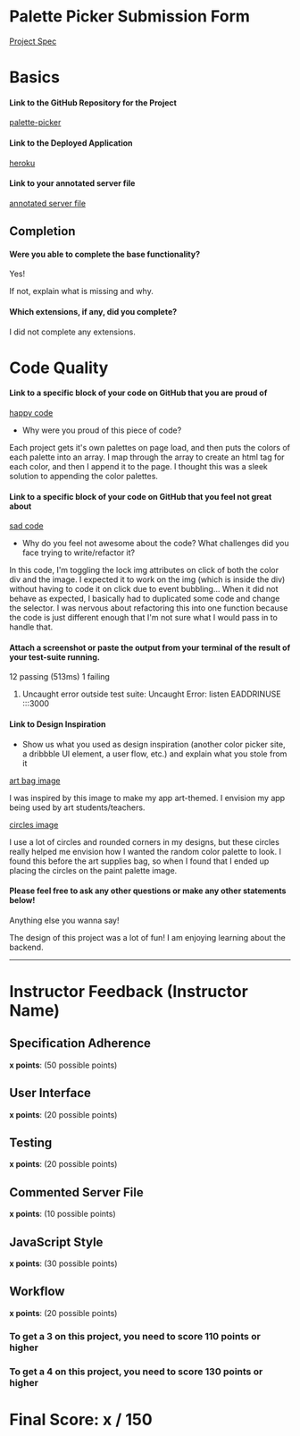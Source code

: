 # Palette Picker Submission Form

[Project Spec](http://frontend.turing.io/projects/palette-picker.html)

# Basics

#### Link to the GitHub Repository for the Project
[palette-picker](https://github.com/lolakoala/palette-picker)

#### Link to the Deployed Application
[heroku](https://lolas-palette-picker.herokuapp.com/)

#### Link to your annotated server file
[annotated server file](https://github.com/lolakoala/palette-picker/tree/comments)

## Completion

#### Were you able to complete the base functionality?

Yes! 

If not, explain what is missing and why.

#### Which extensions, if any, did you complete?

I did not complete any extensions.

# Code Quality

#### Link to a specific block of your code on GitHub that you are proud of
[happy code](https://github.com/lolakoala/palette-picker/blob/master/public/scripts/scripts.js#L21-L42)

* Why were you proud of this piece of code?

Each project gets it's own palettes on page load, and then puts the colors of each palette into an array. I map through the array to create an html tag for each color, and then I append it to the page. I thought this was a sleek solution to appending the color palettes.

#### Link to a specific block of your code on GitHub that you feel not great about
[sad code](https://github.com/lolakoala/palette-picker/blob/master/public/scripts/scripts.js#L66-L94)

* Why do you feel not awesome about the code? What challenges did you face trying to write/refactor it?

In this code, I'm toggling the lock img attributes on click of both the color div and the image. I expected it to work on the img (which is inside the div) without having to code it on click due to event bubbling... When it did not behave as expected, I basically had to duplicated some code and change the selector. I was nervous about refactoring this into one function because the code is just different enough that I'm not sure what I would pass in to handle that.

#### Attach a screenshot or paste the output from your terminal of the result of your test-suite running.

12 passing (513ms)
  1 failing

  1) Uncaught error outside test suite:
     Uncaught Error: listen EADDRINUSE :::3000


#### Link to Design Inspiration

* Show us what you used as design inspiration (another color picker site, a dribbble UI element, a user flow, etc.) and explain what you stole from it

[art bag image](https://dribbble.com/shots/313499-Artist-Bag-Icon)

I was inspired by this image to make my app art-themed. I envision my app being used by art students/teachers.

[circles image](https://dribbble.com/shots/1710723-Brawker-The-new-color-palette)

I use a lot of circles and rounded corners in my designs, but these circles really helped me envision how I wanted the random color palette to look. I found this before the art supplies bag, so when I found that I ended up placing the circles on the paint palette image.

#### Please feel free to ask any other questions or make any other statements below!

Anything else you wanna say!

The design of this project was a lot of fun! I am enjoying learning about the backend. 

-----


# Instructor Feedback (Instructor Name)

## Specification Adherence

**x points**: (50 possible points)

## User Interface

**x points**: (20 possible points)

## Testing

**x points**: (20 possible points)

## Commented Server File

**x points**: (10 possible points)

## JavaScript Style

**x points**: (30 possible points)

## Workflow

**x points**: (20 possible points)


### To get a 3 on this project, you need to score 110 points or higher
### To get a 4 on this project, you need to score 130 points or higher

# Final Score: x / 150
